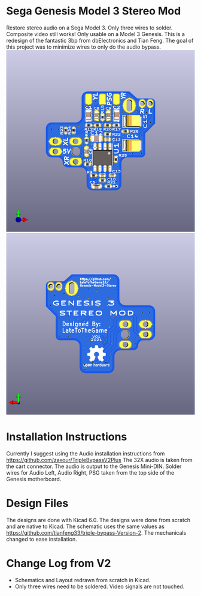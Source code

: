 # Sega Genesis Model 3 Stereo Mod
Restore stereo audio on a Sega Model 3. Only three wires to solder. Composite video still works! Only usable on a Model 3 Genesis.
This is a redesign of the fantastic 3bp from dbElectronics and Tian Feng. The goal of this project was to minimize wires to only do the audio bypass.
![top_screenshot](1bp-m3-top.png) ![back_screenshot](1bp-m3-back.png)

# Installation Instructions
Currently I suggest using the Audio installation instructions from https://github.com/zaxour/TripleBypassV2Plus
The 32X audio is taken from the cart connector. The audio is output to the Genesis Mini-DIN.
Solder wires for Audio Left, Audio Right, PSG taken from the top side of the Genesis motherboard.
# Design Files
The designs are done with Kicad 6.0. The designs were done from scratch and are native to Kicad. 
The schematic uses the same values as https://github.com/tianfeng33/triple-bypass-Version-2. 
The mechanicals changed to ease installation. 
# Change Log from V2
  - Schematics and Layout redrawn from scratch in Kicad. 
  - Only three wires need to be soldered. Video signals are not touched.
